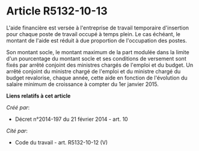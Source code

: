 # Article R5132-10-13

L'aide financière est versée à l'entreprise de travail temporaire d'insertion pour chaque poste de travail occupé à temps
plein. Le cas échéant, le montant de l'aide est réduit à due proportion de l'occupation des postes. 

Son montant socle, le montant maximum de la part modulée dans la limite d'un pourcentage du montant socle et ses conditions
de versement sont fixés par arrêté conjoint des ministres chargés de l'emploi et du budget. Un arrêté conjoint du ministre
chargé de l'emploi et du ministre chargé du budget revalorise, chaque année, cette aide en fonction de l'évolution du salaire
minimum de croissance à compter du 1er janvier 2015.

**Liens relatifs à cet article**

_Créé par_:

  - Décret n°2014-197 du 21 février 2014 - art. 10

_Cité par_:

  - Code du travail - art. R5132-10-12 (V)
